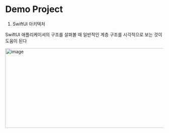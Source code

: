 # Demo Project

1. SwiftUI 아키텍처

  SwiftUI 애플리케이셔의 구조를 살펴볼 때 일반적인 계층 구조를 시각적으로 보는 것이 도움이 된다
  
  <img width="618" height="253" alt="image" src="https://github.com/user-attachments/assets/85cee8e6-b059-4301-8f8c-690906413657" />

  
